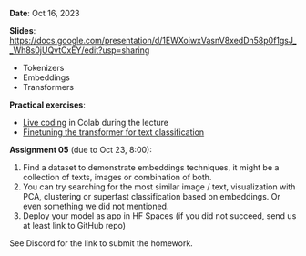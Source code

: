 **Date**: Oct 16, 2023

**Slides**: https://docs.google.com/presentation/d/1EWXoiwxVasnV8xedDn58p0f1gsJ__Wh8s0jUQvtCxEY/edit?usp=sharing

* Tokenizers
* Embeddings
* Transformers


**Practical exercises**:

* [Live coding](https://colab.research.google.com/drive/1iNnZF1hi3bERZn1Shr5ufP_0_2Jr0YVX?usp=sharing) in Colab during the lecture
* [Finetuning the transformer for text classification](https://colab.research.google.com/drive/13ffvt9kK8smGfVjlwB2Qbwf_njmFxMa-?usp=sharing)


**Assignment 05** (due to Oct 23, 8:00):
  1. Find a dataset to demonstrate embeddings techniques, it might be a collection of texts, images or combination of both.
  1. You can try searching for the most similar image / text, visualization with PCA, clustering or superfast classification based on embeddings. Or even something we did not mentioned.
  1. Deploy your model as app in HF Spaces (if you did not succeed, send us at least link to GitHub repo)

See Discord for the link to submit the homework.


